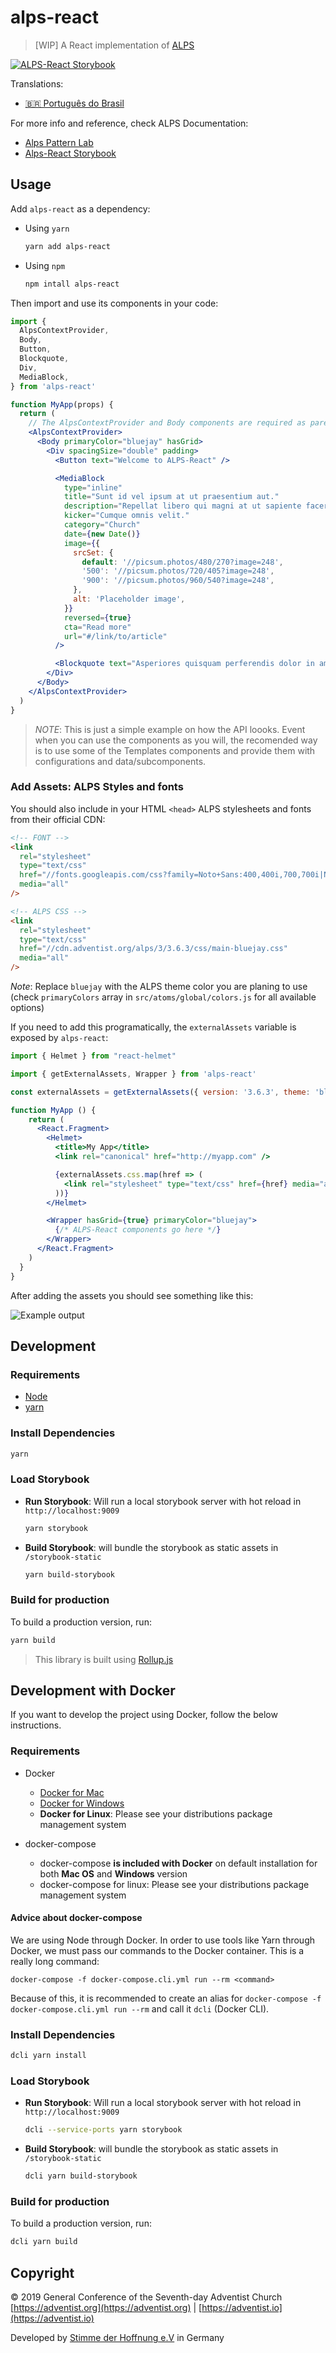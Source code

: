 # alps-react

> [WIP] A React implementation of [ALPS](http://alps.adventist.io/v3)

[![ALPS-React Storybook](https://cdn.jsdelivr.net/gh/storybooks/brand@master/badge/badge-storybook.svg)](https://alps-react.adventist.io/)

Translations:

- [🇧🇷 Português do Brasil](https://github.com/adventistchurch/alps-react/blob/master/README-pt-br.md)

For more info and reference, check ALPS Documentation:

- [Alps Pattern Lab](https://alps.adventist.io/v3/)
- [Alps-React Storybook](https://alps-react.adventist.io/)

## Usage

Add `alps-react` as a dependency:

- Using `yarn`

  ```bash
  yarn add alps-react
  ```

- Using `npm`

  ```bash
  npm intall alps-react
  ```

Then import and use its components in your code:

```jsx
import {
  AlpsContextProvider,
  Body,
  Button,
  Blockquote,
  Div,
  MediaBlock,
} from 'alps-react'

function MyApp(props) {
  return (
    // The AlpsContextProvider and Body components are required as parents other ALPS-React components (normally in your App root)
    <AlpsContextProvider>
      <Body primaryColor="bluejay" hasGrid>
        <Div spacingSize="double" padding>
          <Button text="Welcome to ALPS-React" />

          <MediaBlock
            type="inline"
            title="Sunt id vel ipsum at ut praesentium aut."
            description="Repellat libero qui magni at ut sapiente facere nam veritatis."
            kicker="Cumque omnis velit."
            category="Church"
            date={new Date()}
            image={{
              srcSet: {
                default: '//picsum.photos/480/270?image=248',
                '500': '//picsum.photos/720/405?image=248',
                '900': '//picsum.photos/960/540?image=248',
              },
              alt: 'Placeholder image',
            }}
            reversed={true}
            cta="Read more"
            url="#/link/to/article"
          />

          <Blockquote text="Asperiores quisquam perferendis dolor in amet." />
        </Div>
      </Body>
    </AlpsContextProvider>
  )
}
```

> _NOTE_: This is just a simple example on how the API loooks. Event when you can use the components as you will, the recomended way is to use some of the Templates components and provide them with configurations and data/subcomponents.

### Add Assets: ALPS Styles and fonts

You should also include in your HTML `<head>` ALPS stylesheets and fonts from their official CDN:

```html
<!-- FONT -->
<link
  rel="stylesheet"
  type="text/css"
  href="//fonts.googleapis.com/css?family=Noto+Sans:400,400i,700,700i|Noto+Serif:400,400i,700,700i"
  media="all"
/>

<!-- ALPS CSS -->
<link
  rel="stylesheet"
  type="text/css"
  href="//cdn.adventist.org/alps/3/3.6.3/css/main-bluejay.css"
  media="all"
/>
```

_Note_: Replace `bluejay` with the ALPS theme color you are planing to use (check `primaryColors` array in `src/atoms/global/colors.js` for all available options)

If you need to add this programatically, the `externalAssets` variable is exposed by `alps-react`:

```jsx
import { Helmet } from "react-helmet"

import { getExternalAssets, Wrapper } from 'alps-react'

const externalAssets = getExternalAssets({ version: '3.6.3', theme: 'bluejay' })

function MyApp () {
    return (
      <React.Fragment>
        <Helmet>
          <title>My App</title>
          <link rel="canonical" href="http://myapp.com" />

          {externalAssets.css.map(href => (
            <link rel="stylesheet" type="text/css" href={href} media="all" />
          ))}
        </Helmet>

        <Wrapper hasGrid={true} primaryColor="bluejay">
          {/* ALPS-React components go here */}
        </Wrapper>
      </React.Fragment>
    )
  }
}
```

After adding the assets you should see something like this:

![Example output](public/example-output.png?raw=true)

## Development

### Requirements

- [Node](https://nodejs.org)
- [yarn](https://yarnpkg.com/en/docs/install)

### Install Dependencies

```bash
yarn
```

### Load Storybook

- **Run Storybook**: Will run a local storybook server with hot reload in `http://localhost:9009`

  ```bash
  yarn storybook
  ```

- **Build Storybook**: will bundle the storybook as static assets in `/storybook-static`

  ```bash
  yarn build-storybook
  ```

### Build for production

To build a production version, run:

```bash
yarn build
```

> This library is built using [Rollup.js](https://rollupjs.org)

## Development with Docker

If you want to develop the project using Docker, follow the below instructions.

### Requirements

- Docker

  - [Docker for Mac](https://store.docker.com/editions/community/docker-ce-desktop-mac)
  - [Docker for Windows](https://store.docker.com/editions/community/docker-ce-desktop-windows)
  - **Docker for Linux**: Please see your distributions package management system

- docker-compose
  - docker-compose **is included with Docker** on default installation for both **Mac OS** and **Windows** version
  - docker-compose for linux: Please see your distributions package management system

#### Advice about docker-compose

We are using Node through Docker. In order to use tools like Yarn through Docker, we must pass our commands to the Docker container. This is a really long command:

`docker-compose -f docker-compose.cli.yml run --rm <command>`

Because of this, it is recommended to create an alias for `docker-compose -f docker-compose.cli.yml run --rm` and call it `dcli` (Docker CLI).

### Install Dependencies

```bash
dcli yarn install
```

### Load Storybook

- **Run Storybook**: Will run a local storybook server with hot reload in `http://localhost:9009`

  ```bash
  dcli --service-ports yarn storybook
  ```

- **Build Storybook**: will bundle the storybook as static assets in `/storybook-static`

  ```bash
  dcli yarn build-storybook
  ```

### Build for production

To build a production version, run:

```bash
dcli yarn build
```

## Copyright

&copy; 2019 General Conference of the Seventh-day Adventist Church [https://adventist.org](https://adventist.org) | [https://adventist.io](https://adventist.io)

Developed by [Stimme der Hoffnung e.V](https://stimme-der-hoffnung.de) in Germany
